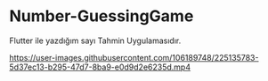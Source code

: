 # Number-GuessingGame
Flutter ile yazdığım sayı Tahmin Uygulamasıdır.


https://user-images.githubusercontent.com/106189748/225135783-5d37ec13-b295-47d7-8ba9-e0d9d2e6235d.mp4
